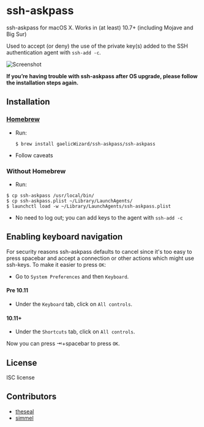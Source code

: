 ssh-askpass
===========

ssh-askpass for macOS X. Works in (at least) 10.7+ (including Mojave and Big Sur)

Used to accept (or deny) the use of the private key(s) added to the SSH authentication agent with `ssh-add -c`.

![Screenshot](https://github.com/gaelicWizard/ssh-askpass/raw/main/sample/ssh-askpass.png)

**If you’re having trouble with ssh-askpass after OS upgrade, please follow the installation steps again.**

## Installation

### [Homebrew](http://brew.sh/)
* Run:

    ```
    $ brew install gaelicWizard/ssh-askpass/ssh-askpass
    ```
* Follow caveats

### Without Homebrew

* Run:
```
$ cp ssh-askpass /usr/local/bin/
$ cp ssh-askpass.plist ~/Library/LaunchAgents/
$ launchctl load -w ~/Library/LaunchAgents/ssh-askpass.plist
```
* No need to log out; you can add keys to the agent with `ssh-add -c`

## Enabling keyboard navigation
For security reasons ssh-askpass defaults to cancel since it's too easy to
press spacebar and accept a connection or other actions which might use
ssh-keys. To make it easier to press `OK`:

* Go to `System Preferences` and then `Keyboard`.

#### Pre 10.11
* Under the `Keyboard` tab, click on `All controls`.

#### 10.11+
* Under the `Shortcuts` tab, click on `All controls`.

Now you can press ⇥+spacebar to press `OK`.

## License
ISC license

## Contributors
* [theseal](https://github.com/theseal)
* [simmel](https://github.com/simmel)

